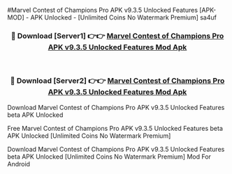 #Marvel Contest of Champions Pro APK v9.3.5 Unlocked Features [APK-MOD] - APK Unlocked - [Unlimited Coins No Watermark Premium] sa4uf



<div align="center">

<h3>🔴 Download [Server1] 👉👉 <a href="https://momento.my/?title=Marvel_Contest_of_Champions_Pro_APK_v9.3.5_Unlocked_Features">Marvel Contest of Champions Pro APK v9.3.5 Unlocked Features Mod Apk</a></h3><br>

<h3>🔴 Download [Server2] 👉👉 <a href="https://momento.my/?title=Marvel_Contest_of_Champions_Pro_APK_v9.3.5_Unlocked_Features">Marvel Contest of Champions Pro APK v9.3.5 Unlocked Features Mod Apk</a></h3>
</div>



Download Marvel Contest of Champions Pro APK v9.3.5 Unlocked Features beta APK Unlocked

Free Marvel Contest of Champions Pro APK v9.3.5 Unlocked Features beta APK Unlocked [Unlimited Coins No Watermark Premium]

Download Marvel Contest of Champions Pro APK v9.3.5 Unlocked Features beta APK Unlocked [Unlimited Coins No Watermark Premium] Mod For Android
